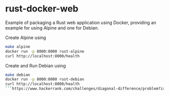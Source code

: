 # rust-docker-web

Example of packaging a Rust web application using Docker, providing an example for using Alpine and one for Debian.

Create Alpine using

```bash
make alpine
docker run -p 8000:8000 rust-alpine
curl http://localhost:8000/health
```

Create and Run Debian using
```bash
make debian
docker run -p 8000:8000 rust-debian
curl http://localhost:8000/health
```https://www.hackerrank.com/challenges/diagonal-difference/problem?isFullScreen=true
